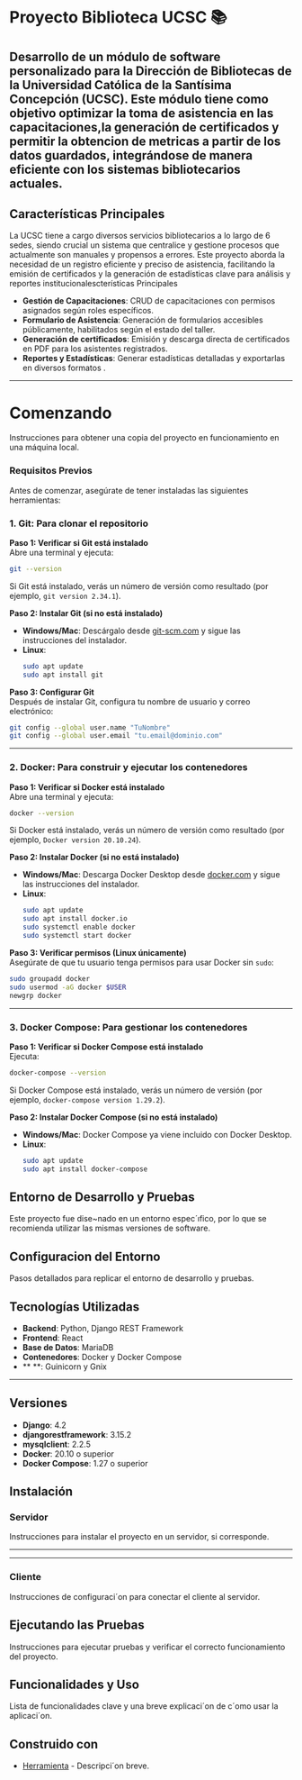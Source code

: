 # Proyecto Biblioteca UCSC 📚

Desarrollo de un módulo de software personalizado para la Dirección de Bibliotecas de la Universidad Católica de la Santísima Concepción (UCSC). Este módulo tiene como objetivo optimizar la toma de asistencia en las capacitaciones,la generación de certificados y permitir la obtencion de metricas a partir de los datos guardados, integrándose de manera eficiente con los sistemas bibliotecarios actuales.
---

## Características Principales
La UCSC tiene a cargo diversos servicios bibliotecarios a lo largo de 6 sedes, siendo crucial un sistema que centralice y gestione procesos que actualmente son manuales y propensos a errores. Este proyecto aborda la necesidad de un registro eficiente y preciso de asistencia, facilitando la emisión de certificados y la generación de estadísticas clave para análisis y reportes institucionalescterísticas Principales

- **Gestión de Capacitaciones**: CRUD de capacitaciones con permisos asignados según roles específicos.
- **Formulario de Asistencia**: Generación de formularios accesibles públicamente, habilitados según el estado del taller.
- **Generación de certificados**: Emisión y descarga directa de certificados en PDF para los asistentes registrados.
- **Reportes y Estadísticas**: Generar estadísticas detalladas y exportarlas en diversos formatos .

---



# Comenzando
Instrucciones para obtener una copia del proyecto en funcionamiento en una máquina local.

### Requisitos Previos
Antes de comenzar, asegúrate de tener instaladas las siguientes herramientas:

### 1. Git: Para clonar el repositorio

**Paso 1: Verificar si Git está instalado**  
Abre una terminal y ejecuta:
```bash
git --version
```
Si Git está instalado, verás un número de versión como resultado (por ejemplo, `git version 2.34.1`).

**Paso 2: Instalar Git (si no está instalado)**  
- **Windows/Mac**: Descárgalo desde [git-scm.com](https://git-scm.com/) y sigue las instrucciones del instalador.
- **Linux**:
  ```bash
  sudo apt update
  sudo apt install git
  ```

**Paso 3: Configurar Git**  
Después de instalar Git, configura tu nombre de usuario y correo electrónico:
```bash
git config --global user.name "TuNombre"
git config --global user.email "tu.email@dominio.com"
```

---

### 2. Docker: Para construir y ejecutar los contenedores

**Paso 1: Verificar si Docker está instalado**  
Abre una terminal y ejecuta:
```bash
docker --version
```
Si Docker está instalado, verás un número de versión como resultado (por ejemplo, `Docker version 20.10.24`).

**Paso 2: Instalar Docker (si no está instalado)**  
- **Windows/Mac**: Descarga Docker Desktop desde [docker.com](https://www.docker.com/products/docker-desktop) y sigue las instrucciones del instalador.
- **Linux**:
  ```bash
  sudo apt update
  sudo apt install docker.io
  sudo systemctl enable docker
  sudo systemctl start docker
  ```

**Paso 3: Verificar permisos (Linux únicamente)**  
Asegúrate de que tu usuario tenga permisos para usar Docker sin `sudo`:
```bash
sudo groupadd docker
sudo usermod -aG docker $USER
newgrp docker
```

---

### 3. Docker Compose: Para gestionar los contenedores

**Paso 1: Verificar si Docker Compose está instalado**  
Ejecuta:
```bash
docker-compose --version
```
Si Docker Compose está instalado, verás un número de versión (por ejemplo, `docker-compose version 1.29.2`).

**Paso 2: Instalar Docker Compose (si no está instalado)**  
- **Windows/Mac**: Docker Compose ya viene incluido con Docker Desktop.
- **Linux**:
  ```bash
  sudo apt update
  sudo apt install docker-compose
  ```


## Entorno de Desarrollo y Pruebas
Este proyecto fue dise~nado en un entorno espec´ıfico, por lo que se
recomienda utilizar las mismas versiones de software.

## Configuracion del Entorno
Pasos detallados para replicar el entorno de desarrollo y pruebas.

## Tecnologías Utilizadas

- **Backend**: Python, Django REST Framework
- **Frontend**: React
- **Base de Datos**: MariaDB 
- **Contenedores**: Docker y Docker Compose
- **             **: Guinicorn y Gnix

---

## Versiones
- **Django**: 4.2
- **djangorestframework**: 3.15.2
- **mysqlclient**: 2.2.5
- **Docker**: 20.10 o superior
- **Docker Compose**: 1.27 o superior

## Instalación
### Servidor
Instrucciones para instalar el proyecto en un servidor, si corresponde.

---

---







### Cliente
Instrucciones de configuraci´on para conectar el cliente al servidor.
## Ejecutando las Pruebas
Instrucciones para ejecutar pruebas y verificar el correcto funcionamiento
del proyecto.
## Funcionalidades y Uso
Lista de funcionalidades clave y una breve explicaci´on de c´omo usar la aplicaci´on.
## Construido con
* [Herramienta](enlace) - Descripci´on breve.

